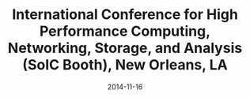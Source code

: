 ---
title: International Conference for High Performance Computing, Networking, Storage, and Analysis (SoIC Booth), New Orleans, LA
date: "2014-11-16"
end: "2014-11-21"
location: New Orleans, LA
credit: Andrew Lumsdaine 
images: [image01-lg.jpg, image02-lg.jpg, image03-lg.jpg, image04-lg.jpg, image05-lg.jpg, image06-lg.jpg, image07-lg.jpg, image08-lg.jpg]
thumbs: [image01-thb.jpg, image02-thb.jpg, image03-thb.jpg, image04-thb.jpg, image05-thb.jpg, image06-thb.jpg, image07-thb.jpg, image08-thb.jpg]
---